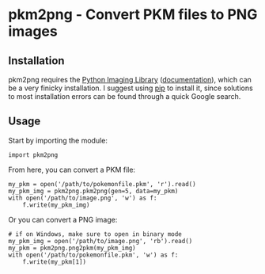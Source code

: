 # pkm2png - Convert PKM files to PNG images

## Installation

pkm2png requires the [Python Imaging Library][0] ([documentation][1]), which
can be a very finicky installation. I suggest using [pip][2] to install it,
since solutions to most installation errors can be found through a quick
Google search.

[0]: http://www.pythonware.com/products/pil/
[1]: http://www.pythonware.com/library/pil/handbook/index.htm
[2]: http://pypi.python.org/pypi/pip

## Usage

Start by importing the module:

    import pkm2png

From here, you can convert a PKM file:

    my_pkm = open('/path/to/pokemonfile.pkm', 'r').read()
    my_pkm_img = pkm2png.pkm2png(gen=5, data=my_pkm)
    with open('/path/to/image.png', 'w') as f:
        f.write(my_pkm_img)

Or you can convert a PNG image:

    # if on Windows, make sure to open in binary mode
    my_pkm_img = open('/path/to/image.png', 'rb').read()
    my_pkm = pkm2png.png2pkm(my_pkm_img)
    with open('/path/to/pokemonfile.pkm', 'w') as f:
        f.write(my_pkm[1])